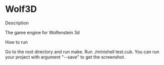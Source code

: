 # Wolf3D

Description

  The game engine for Wolfenstein 3d

How to run

  Go to the root directory and run make.
  Run ./minishell test.cub.
  You can run your project with argument "--save" to get the screenshot.
